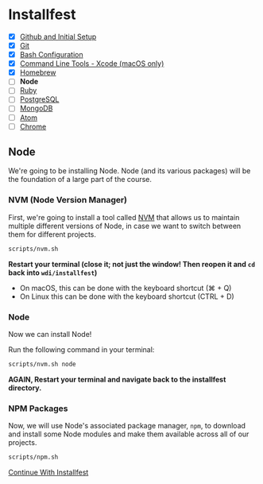 # Installfest

- [x] [Github and Initial Setup](github.md)
- [x] [Git](git.md)
- [x] [Bash Configuration](bash.md)
- [x] [Command Line Tools - Xcode (macOS only)](command_line_tools.md)
- [x] [Homebrew](homebrew.md)
- [ ] **Node**
- [ ] [Ruby](ruby.md)
- [ ] [PostgreSQL](postgres.md)
- [ ] [MongoDB](mongodb.md)
- [ ] [Atom](atom.md)
- [ ] [Chrome](chrome.md)

## Node

We're going to be installing Node. Node (and its various packages) will be
the foundation of a large part of the course.

### NVM (Node Version Manager)

First, we're going to
install a tool called [NVM](https://github.com/creationix/nvm) that allows us
to maintain multiple different versions of Node, in case we want to switch
between them for different projects.

```bash
scripts/nvm.sh
```

**Restart your terminal (close it; not just the window! Then reopen it and `cd` back into `wdi/installfest`)**
  - On macOS, this can be done with the keyboard shortcut (&#8984; + Q)
  - On Linux this can be done with the keyboard shortcut (CTRL + D)

### Node
Now we can install Node!

Run the following command in your terminal:

```bash
scripts/nvm.sh node
```

**AGAIN, Restart your terminal and navigate back to the installfest directory.**

### NPM Packages
Now, we will use Node's associated package manager, `npm`, to download and install some Node
modules and make them available across all of our projects.

```bash
scripts/npm.sh
```

[Continue With Installfest](ruby.md)
